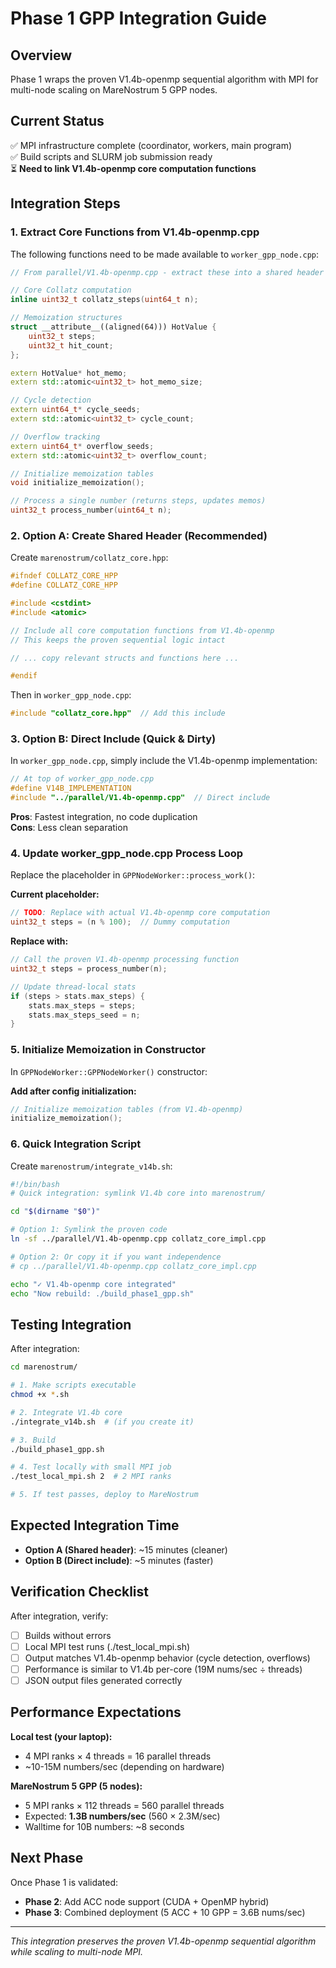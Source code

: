 # Phase 1 GPP Integration Guide

## Overview
Phase 1 wraps the proven V1.4b-openmp sequential algorithm with MPI for multi-node scaling on MareNostrum 5 GPP nodes.

## Current Status
✅ MPI infrastructure complete (coordinator, workers, main program)  
✅ Build scripts and SLURM job submission ready  
⏳ **Need to link V1.4b-openmp core computation functions**  

## Integration Steps

### 1. Extract Core Functions from V1.4b-openmp.cpp

The following functions need to be made available to `worker_gpp_node.cpp`:

```cpp
// From parallel/V1.4b-openmp.cpp - extract these into a shared header

// Core Collatz computation
inline uint32_t collatz_steps(uint64_t n);

// Memoization structures
struct __attribute__((aligned(64))) HotValue {
    uint32_t steps;
    uint32_t hit_count;
};

extern HotValue* hot_memo;
extern std::atomic<uint32_t> hot_memo_size;

// Cycle detection
extern uint64_t* cycle_seeds;
extern std::atomic<uint32_t> cycle_count;

// Overflow tracking
extern uint64_t* overflow_seeds;
extern std::atomic<uint32_t> overflow_count;

// Initialize memoization tables
void initialize_memoization();

// Process a single number (returns steps, updates memos)
uint32_t process_number(uint64_t n);
```

### 2. Option A: Create Shared Header (Recommended)

Create `marenostrum/collatz_core.hpp`:

```cpp
#ifndef COLLATZ_CORE_HPP
#define COLLATZ_CORE_HPP

#include <cstdint>
#include <atomic>

// Include all core computation functions from V1.4b-openmp
// This keeps the proven sequential logic intact

// ... copy relevant structs and functions here ...

#endif
```

Then in `worker_gpp_node.cpp`:
```cpp
#include "collatz_core.hpp"  // Add this include
```

### 3. Option B: Direct Include (Quick & Dirty)

In `worker_gpp_node.cpp`, simply include the V1.4b-openmp implementation:

```cpp
// At top of worker_gpp_node.cpp
#define V14B_IMPLEMENTATION
#include "../parallel/V1.4b-openmp.cpp"  // Direct include
```

**Pros**: Fastest integration, no code duplication  
**Cons**: Less clean separation

### 4. Update worker_gpp_node.cpp Process Loop

Replace the placeholder in `GPPNodeWorker::process_work()`:

**Current placeholder:**
```cpp
// TODO: Replace with actual V1.4b-openmp core computation
uint32_t steps = (n % 100);  // Dummy computation
```

**Replace with:**
```cpp
// Call the proven V1.4b-openmp processing function
uint32_t steps = process_number(n);

// Update thread-local stats
if (steps > stats.max_steps) {
    stats.max_steps = steps;
    stats.max_steps_seed = n;
}
```

### 5. Initialize Memoization in Constructor

In `GPPNodeWorker::GPPNodeWorker()` constructor:

**Add after config initialization:**
```cpp
// Initialize memoization tables (from V1.4b-openmp)
initialize_memoization();
```

### 6. Quick Integration Script

Create `marenostrum/integrate_v14b.sh`:

```bash
#!/bin/bash
# Quick integration: symlink V1.4b core into marenostrum/

cd "$(dirname "$0")"

# Option 1: Symlink the proven code
ln -sf ../parallel/V1.4b-openmp.cpp collatz_core_impl.cpp

# Option 2: Or copy it if you want independence
# cp ../parallel/V1.4b-openmp.cpp collatz_core_impl.cpp

echo "✓ V1.4b-openmp core integrated"
echo "Now rebuild: ./build_phase1_gpp.sh"
```

## Testing Integration

After integration:

```bash
cd marenostrum/

# 1. Make scripts executable
chmod +x *.sh

# 2. Integrate V1.4b core
./integrate_v14b.sh  # (if you create it)

# 3. Build
./build_phase1_gpp.sh

# 4. Test locally with small MPI job
./test_local_mpi.sh 2  # 2 MPI ranks

# 5. If test passes, deploy to MareNostrum
```

## Expected Integration Time

- **Option A (Shared header)**: ~15 minutes (cleaner)
- **Option B (Direct include)**: ~5 minutes (faster)

## Verification Checklist

After integration, verify:

- [ ] Builds without errors
- [ ] Local MPI test runs (./test_local_mpi.sh)
- [ ] Output matches V1.4b-openmp behavior (cycle detection, overflows)
- [ ] Performance is similar to V1.4b per-core (19M nums/sec ÷ threads)
- [ ] JSON output files generated correctly

## Performance Expectations

**Local test (your laptop):**
- 4 MPI ranks × 4 threads = 16 parallel threads
- ~10-15M numbers/sec (depending on hardware)

**MareNostrum 5 GPP (5 nodes):**
- 5 MPI ranks × 112 threads = 560 parallel threads  
- Expected: **1.3B numbers/sec** (560 × 2.3M/sec)
- Walltime for 10B numbers: ~8 seconds

## Next Phase

Once Phase 1 is validated:
- **Phase 2**: Add ACC node support (CUDA + OpenMP hybrid)
- **Phase 3**: Combined deployment (5 ACC + 10 GPP = 3.6B nums/sec)

---

*This integration preserves the proven V1.4b-openmp sequential algorithm while scaling to multi-node MPI.*
